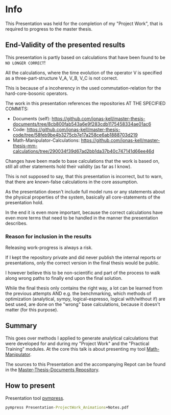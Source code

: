 # Info

This Presentation was held for the completion of my "Project Work", that is required to progress to the master thesis.

## End-Validity of the presented results

This presentation is partly based on calculations that have been found to be `NO LONGER CORRECT`!

All the calculations, where the time evolution of the operator V is specified as a three-part-structure V_A, V_B, V_C is not correct.

This is because of a incoherency in the used commutation-relation for the hard-core-bosonic operators.

The work in this presentation references the repositories AT THE SPECIFIED COMMITS:

-   Documents (self): https://github.com/jonas-kell/master-thesis-documents/tree/8cb800fab543a6e9f283cdb1175458334ae01ac6
-   Code: https://github.com/jonas-kell/master-thesis-code/tree/58feb9be4b3275cb7e17a258ce6ab1888703d219
-   Math-Manipulator-Calculations: https://github.com/jonas-kell/master-thesis-mm-calculations/tree/290034f39d67ad2bb1da37b40c747141d66ee46d

Changes have been made to base calculations that the work is based on, still all other statements hold their validity (as far as I know).

This is not supposed to say, that this presentation is incorrect, but to warn, that there are known-false calculations in the core assumption.

As the presentation doesn't include full model runs or any statements about the physical properties of the system, basically all core-statements of the presentation hold.

In the end it is even more important, because the correct calculations have even more terms that need to be handled in the manner the presentation describes.

### Reason for inclusion in the results

Releasing work-progress is always a risk.

If I kept the repository private and did never publish the internal reports or presentations, only the correct version in the final thesis would be public.

I however believe this to be non-scientific and part of the process to walk along wrong paths to finally end upon the final solution.

While the final thesis only contains the right way, a lot can be learned from the previous attempts AND e.g. the benchmarking, which methods of optimization (analytical, sympy, logical-espresso, logical with/without if) are best used, are done on the "wrong" base calculations, because it doesn't matter (for this purpose).

## Summary

This goes over methods I applied to generate analytical calculations that were developed for and during my "Project Work" and the "Practical Training" modules.
At the core this talk is about presenting my tool [Math-Manipulator](https://github.com/jonas-kell/math-manipulator).

The sources to this Presentation and the accompanying Repot can be found in the [Master-Thesis-Documents Repository](https://github.com/jonas-kell/master-thesis-documents).

## How to present

Presentation tool [pympress](https://github.com/Cimbali/pympress).

```cmd
pympress Presentation-ProjectWork_Animations+Notes.pdf
```

